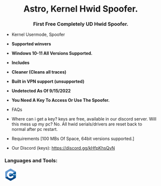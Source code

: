 <h1 align="center"> Astro, Kernel Hwid Spoofer.</h1>
<h3 align="center">First Free Completely UD Hwid Spoofer.</h3>

- Kernel Usermode, Spoofer
-  **Supported winvers**
-  **Windows 10-11 All Versions Supported.**
-  **Includes**
-  **Cleaner (Cleans all traces)**
-  **Built in VPN support (unsupported)**
-  **Undetected As Of 9/15/2022**
-  **You Need A Key To Access Or Use The Spoofer.**

- FAQs
-  Where can i get a key?
   keys are free, available in our discord server.
   Will this mess up my pc?
   No. All hwid serials/drivers are reset back to normal after pc restart.

- Requirements [100 MBs Of Space, 64bit versions supported.]
- Our Discord (keys): https://discord.gg/kHfpKhsQvN
<p align="left">
</p>

<h3 align="left">Languages and Tools:</h3>
<p align="left"> <a href="https://www.w3schools.com/cpp/" target="_blank" rel="noreferrer"> <img src="https://raw.githubusercontent.com/devicons/devicon/master/icons/cplusplus/cplusplus-original.svg" alt="cplusplus" width="40" height="40"/> </a> </p>
